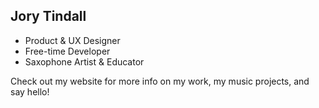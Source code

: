 ## Jory Tindall

-   Product & UX Designer
-   Free-time Developer
-   Saxophone Artist & Educator

Check out my website for more info on my work, my music projects, and say hello!

